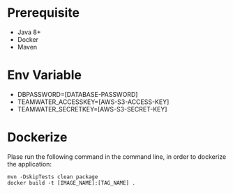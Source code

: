 # Prerequisite
* Java 8+
* Docker
* Maven

# Env Variable
* DBPASSWORD=[DATABASE-PASSWORD]
* TEAMWATER_ACCESSKEY=[AWS-S3-ACCESS-KEY]
* TEAMWATER_SECRETKEY=[AWS-S3-SECRET-KEY]

# Dockerize
Plase run the following command in the command line, in order to dockerize the application:
```
mvn -DskipTests clean package
docker build -t [IMAGE_NAME]:[TAG_NAME] .
```
